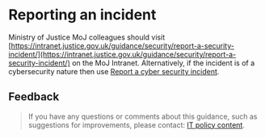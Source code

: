 # Reporting an incident

Ministry of Justice MoJ colleagues should visit [https://intranet.justice.gov.uk/guidance/security/report-a-security-incident/](https://intranet.justice.gov.uk/guidance/security/report-a-security-incident/) on the MoJ Intranet. Alternatively, if the incident is of a cybersecurity nature then use [Report a cyber security incident](https://goo.gl/forms/frsB1h8AGv3Zefwq2).

<a id="feedback"></a>
## Feedback

> If you have any questions or comments about this guidance, such as suggestions for improvements, please contact: [IT policy content](mailto:itpolicycontent@digital.justice.gov.uk).

